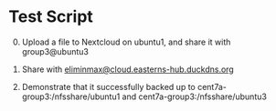 # Test Script

0. Upload a file to Nextcloud on ubuntu1, and share it with group3@ubuntu3

1. Share with eliminmax@cloud.easterns-hub.duckdns.org

2. Demonstrate that it successfully backed up to cent7a-group3:/nfsshare/ubuntu1 and cent7a-group3:/nfsshare/ubuntu3
